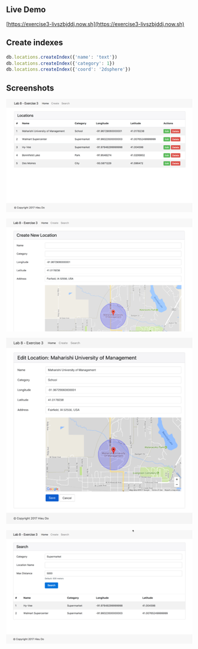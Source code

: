 ## Live Demo
[https://exercise3-livszbjddj.now.sh](https://exercise3-livszbjddj.now.sh)

## Create indexes
```javascript
db.locations.createIndex({'name': 'text'})
db.locations.createIndex({'category': 1})
db.locations.createIndex({'coord': '2dsphere'})
```

## Screenshots
![index](screenshots/index.png)

![create](screenshots/create.png)

![edit](screenshots/edit.png)

![search](screenshots/search.png)
